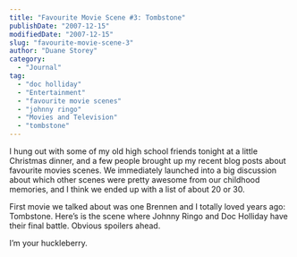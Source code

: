 ```yaml
---
title: "Favourite Movie Scene #3: Tombstone"
publishDate: "2007-12-15"
modifiedDate: "2007-12-15"
slug: "favourite-movie-scene-3"
author: "Duane Storey"
category:
  - "Journal"
tag:
  - "doc holliday"
  - "Entertainment"
  - "favourite movie scenes"
  - "johnny ringo"
  - "Movies and Television"
  - "tombstone"
---
```


I hung out with some of my old high school friends tonight at a little Christmas dinner, and a few people brought up my recent blog posts about favourite movies scenes. We immediately launched into a big discussion about which other scenes were pretty awesome from our childhood memories, and I think we ended up with a list of about 20 or 30.

First movie we talked about was one Brennen and I totally loved years ago: Tombstone. Here’s is the scene where Johnny Ringo and Doc Holliday have their final battle. Obvious spoilers ahead.

  
  
I’m your huckleberry.